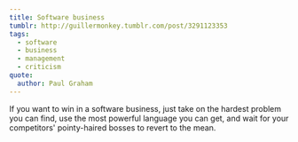 ```yaml
---
title: Software business
tumblr: http://guillermonkey.tumblr.com/post/3291123353
tags:
  - software
  - business
  - management
  - criticism
quote:
  author: Paul Graham
---
```


If you want to win in a software business, just take on the hardest problem you can find, use the most powerful language you can get, and wait for your competitors' pointy-haired bosses to revert to the mean.
